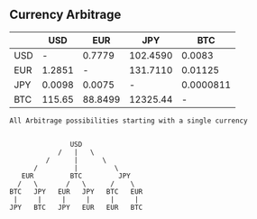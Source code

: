## Currency Arbitrage



|   | USD | EUR | JPY | BTC |
|---|---|---|---|---|
| USD | - | 0.7779 | 102.4590 | 0.0083 |
| EUR | 1.2851 | - | 131.7110 | 0.01125 |
| JPY | 0.0098 | 0.0075 | - | 0.0000811 |
| BTC | 115.65 | 88.8499 | 12325.44 | - |


```
All Arbitrage possibilities starting with a single currency


               USD
            /   |   \
         /      |      \      
      /         |         \
   EUR         BTC         JPY
  /   \       /   \      /    \
BTC   JPY   EUR   JPY   BTC   EUR
 |     |     |     |     |     |
JPY   BTC   JPY   EUR   EUR   BTC
 ```